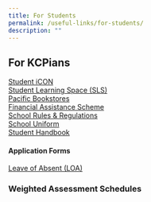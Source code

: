 ```yaml
---
title: For Students
permalink: /useful-links/for-students/
description: ""
---
```

## For KCPians

[Student iCON](https://workspace.google.com/dashboard/)<br>
[Student Learning Space (SLS)](https://learning.moe.edu.sg/)<br>
[Pacific Bookstores](https://www.pacificbookstores.com/public/)<br>
[Financial Assistance Scheme](https://www.moe.gov.sg/financial-matters/financial-assistance)<br>
[School Rules &amp; Regulations](/admission/school-rules-n-regulations/)<br>
[School Uniform](/admission/our-school-uniform/)<br>
[Student Handbook](/files/kcpss%20student%20handbook%202023%20(28%20mar).pdf)

#### Application Forms
[Leave of Absent (LOA)](https://go.gov.sg/kcpss-loa-form)

### Weighted Assessment Schedules